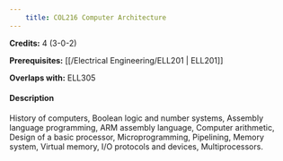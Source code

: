 ```yaml
---
    title: COL216 Computer Architecture
---
```

**Credits:** 4 (3-0-2)



**Prerequisites:** [[/Electrical Engineering/ELL201 | ELL201]]

**Overlaps with:** ELL305

#### Description 
History of computers, Boolean logic and number systems, Assembly language programming, ARM assembly language, Computer arithmetic, Design of a basic processor, Microprogramming, Pipelining, Memory system, Virtual memory, I/O protocols and devices, Multiprocessors.